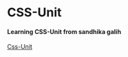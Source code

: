 # CSS-Unit
#### Learning CSS-Unit from sandhika galih
[Css-Unit](https://www.youtube.com/playlist?list=PLFIM0718LjIWon_W_QTK3UMzE-tFvOhaq)
